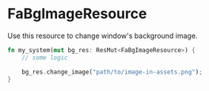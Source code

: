 # FaBgImageResource

Use this resource to change window's background image.

```rust
fn my_system(mut bg_res: ResMut<FaBgImageResource>) {
    // some logic

    bg_res.change_image("path/to/image-in-assets.png");
}
```
